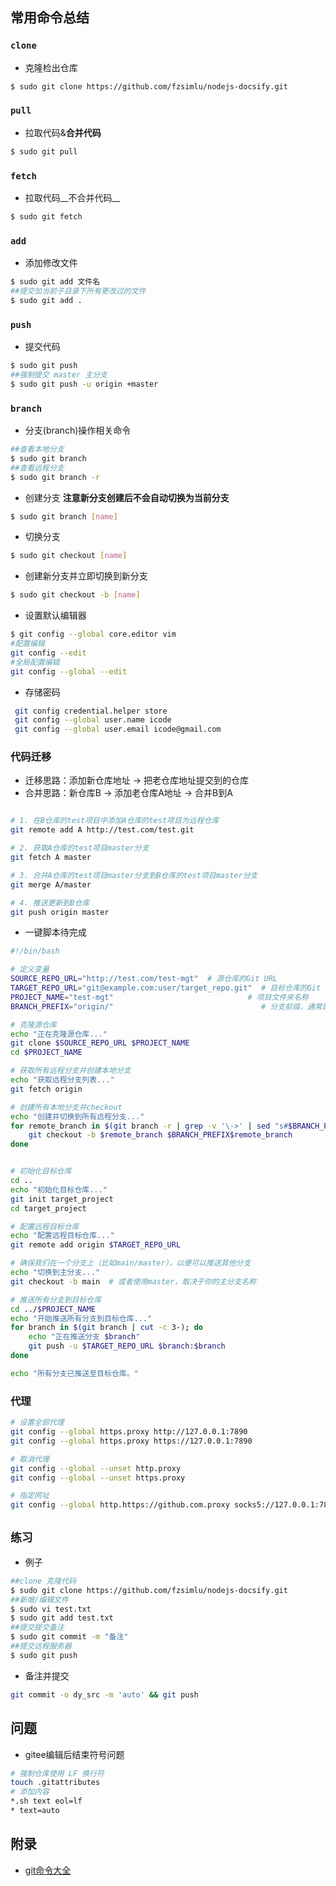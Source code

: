 ## 常用命令总结

### `clone`
- 克隆检出仓库
```bash
$ sudo git clone https://github.com/fzsimlu/nodejs-docsify.git
```

### `pull`
- 拉取代码&__合并代码__
```bash
$ sudo git pull
```

### `fetch`
- 拉取代码__不合并代码__
```bash
$ sudo git fetch
```

### `add`
- 添加修改文件
```bash
$ sudo git add 文件名
##提交加当前子目录下所有更改过的文件
$ sudo git add .
```

### `push`
- 提交代码
```bash
$ sudo git push
##强制提交 master 主分支
$ sudo git push -u origin +master
```

### `branch`
- 分支(branch)操作相关命令
```bash
##查看本地分支
$ sudo git branch
##查看远程分支
$ sudo git branch -r
```
- 创建分支
__注意新分支创建后不会自动切换为当前分支__
```bash
$ sudo git branch [name] 
```

- 切换分支
```bash
$ sudo git checkout [name]
```

- 创建新分支并立即切换到新分支
```bash
$ sudo git checkout -b [name]
```

- 设置默认编辑器
```bash
$ git config --global core.editor vim
#配置编辑
git config --edit
#全局配置编辑
git config --global --edit
```

- 存储密码
```bash
 git config credential.helper store
 git config --global user.name icode
 git config --global user.email icode@gmail.com
```

### 代码迁移
- 迁移思路：添加新仓库地址 -> 把老仓库地址提交到的仓库
- 合并思路：新仓库B -> 添加老仓库A地址 -> 合并B到A
```bash

# 1. 在B仓库的test项目中添加A仓库的test项目为远程仓库
git remote add A http://test.com/test.git

# 2. 获取A仓库的test项目master分支
git fetch A master

# 3. 合并A仓库的test项目master分支到B仓库的test项目master分支
git merge A/master

# 4. 推送更新到B仓库
git push origin master
```
- 一键脚本待完成
  
``` bash
#!/bin/bash

# 定义变量
SOURCE_REPO_URL="http://test.com/test-mgt"  # 源仓库的Git URL
TARGET_REPO_URL="git@example.com:user/target_repo.git"  # 目标仓库的Git URL
PROJECT_NAME="test-mgt"                              # 项目文件夹名称
BRANCH_PREFIX="origin/"                                 # 分支前缀，通常是"origin/"

# 克隆源仓库
echo "正在克隆源仓库..."
git clone $SOURCE_REPO_URL $PROJECT_NAME
cd $PROJECT_NAME

# 获取所有远程分支并创建本地分支
echo "获取远程分支列表..."
git fetch origin

# 创建所有本地分支并checkout
echo "创建并切换到所有远程分支..."
for remote_branch in $(git branch -r | grep -v '\->' | sed "s#$BRANCH_PREFIX##"); do 
    git checkout -b $remote_branch $BRANCH_PREFIX$remote_branch
done


# 初始化目标仓库
cd ..
echo "初始化目标仓库..."
git init target_project
cd target_project

# 配置远程目标仓库
echo "配置远程目标仓库..."
git remote add origin $TARGET_REPO_URL

# 确保我们在一个分支上（比如main/master），以便可以推送其他分支
echo "切换到主分支..."
git checkout -b main  # 或者使用master，取决于你的主分支名称

# 推送所有分支到目标仓库
cd ../$PROJECT_NAME
echo "开始推送所有分支到目标仓库..."
for branch in $(git branch | cut -c 3-); do
    echo "正在推送分支 $branch"
    git push -u $TARGET_REPO_URL $branch:$branch
done

echo "所有分支已推送至目标仓库。"

```

### 代理
```bash
# 设置全部代理
git config --global https.proxy http://127.0.0.1:7890
git config --global https.proxy https://127.0.0.1:7890

# 取消代理
git config --global --unset http.proxy
git config --global --unset https.proxy

# 指定网址
git config --global http.https://github.com.proxy socks5://127.0.0.1:7890
```

## `练习`
- 例子
```bash
##clone 克隆代码
$ sudo git clone https://github.com/fzsimlu/nodejs-docsify.git
##新增/编辑文件
$ sudo vi test.txt
$ sudo git add test.txt
##提交提交备注
$ sudo git commit -m "备注"
##提交远程服务器
$ sudo git push
```

- 备注并提交
```bash
git commit -o dy_src -m 'auto' && git push
```

## 问题
- gitee编辑后结束符号问题

```bash
# 强制仓库使用 LF 换行符
touch .gitattributes
# 添加内容
*.sh text eol=lf
* text=auto
```

## 附录
- [git命令大全](https://gist.github.com/guweigang/9848271)
